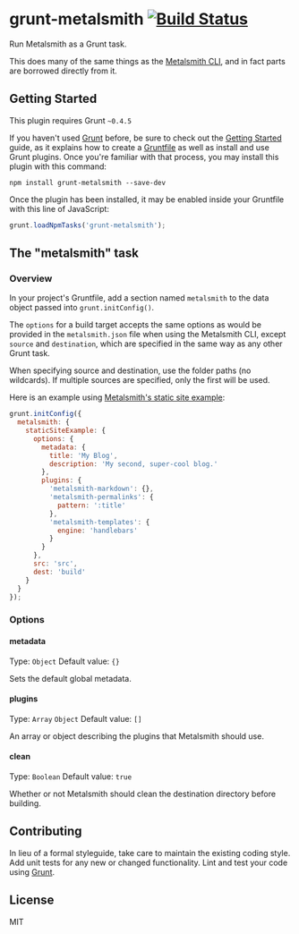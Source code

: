 # grunt-metalsmith [![Build Status](https://travis-ci.org/doingweb/grunt-metalsmith.svg?branch=master)](https://travis-ci.org/doingweb/grunt-metalsmith)

Run Metalsmith as a Grunt task.

This does many of the same things as the [Metalsmith CLI](https://github.com/segmentio/metalsmith/blob/master/bin/metalsmith), and in fact parts are borrowed directly from it.

## Getting Started
This plugin requires Grunt `~0.4.5`

If you haven't used [Grunt](http://gruntjs.com/) before, be sure to check out the [Getting Started](http://gruntjs.com/getting-started) guide, as it explains how to create a [Gruntfile](http://gruntjs.com/sample-gruntfile) as well as install and use Grunt plugins. Once you're familiar with that process, you may install this plugin with this command:

```shell
npm install grunt-metalsmith --save-dev
```

Once the plugin has been installed, it may be enabled inside your Gruntfile with this line of JavaScript:

```js
grunt.loadNpmTasks('grunt-metalsmith');
```

## The "metalsmith" task

### Overview
In your project's Gruntfile, add a section named `metalsmith` to the data object passed into `grunt.initConfig()`.

The `options` for a build target accepts the same options as would be provided in the `metalsmith.json` file when using the Metalsmith CLI, except `source` and `destination`, which are specified in the same way as any other Grunt task.

When specifying source and destination, use the folder paths (no wildcards). If multiple sources are specified, only the first will be used.

Here is an example using [Metalsmith's static site example](https://github.com/segmentio/metalsmith/tree/master/examples/static-site):

```js
grunt.initConfig({
  metalsmith: {
    staticSiteExample: {
      options: {
        metadata: {
          title: 'My Blog',
          description: 'My second, super-cool blog.'
        },
        plugins: {
          'metalsmith-markdown': {},
          'metalsmith-permalinks': {
            pattern: ':title'
          },
          'metalsmith-templates': {
            engine: 'handlebars'
          }
        }
      },
      src: 'src',
      dest: 'build'
    }
  }
});
```

### Options

#### metadata
Type: `Object`
Default value: `{}`

Sets the default global metadata.

#### plugins
Type: `Array` `Object`
Default value: `[]`

An array or object describing the plugins that Metalsmith should use.

#### clean
Type: `Boolean`
Default value: `true`

Whether or not Metalsmith should clean the destination directory before building.

## Contributing
In lieu of a formal styleguide, take care to maintain the existing coding style. Add unit tests for any new or changed functionality. Lint and test your code using [Grunt](http://gruntjs.com/).

## License
MIT
